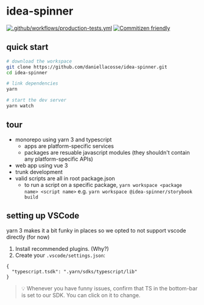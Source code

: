 # idea-spinner

[![.github/workflows/production-tests.yml](https://github.com/daniellacosse/idea-spinner/actions/workflows/production-tests.yml/badge.svg)](https://github.com/daniellacosse/idea-spinner/actions/workflows/production-tests.yml)
[![Commitizen friendly](https://img.shields.io/badge/commitizen-friendly-brightgreen.svg)](http://commitizen.github.io/cz-cli/)

## quick start

```sh
# download the workspace
git clone https://github.com/daniellacosse/idea-spinner.git
cd idea-spinner

# link dependencies
yarn

# start the dev server
yarn watch
```

<!-- WIP -->

## tour

- monorepo using yarn 3 and typescript
  - apps are platform-specific services
  - packages are resuable javascript modules (they shouldn't contain any platform-specific APIs)
- web app using vue 3
- trunk development
- valid scripts are all in root package.json
  - to run a script on a specific package, `yarn workspace <package name> <script name>` e.g. `yarn workspace @idea-spinner/storybook build`

## setting up VSCode
yarn 3 makes it a bit funky in places so we opted to not support vscode directly (for now)

1. Install recommended plugins. (Why?)
2. Create your `.vscode/settings.json`:

```
{
  "typescript.tsdk": ".yarn/sdks/typescript/lib"
}
```

> 💡 Whenever you have funny issues, confirm that TS in the bottom-bar is set to our SDK. You can click on it to change.
